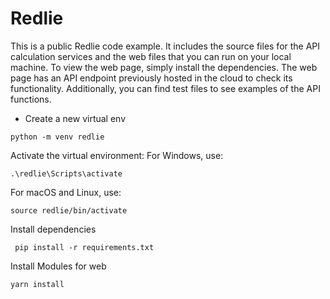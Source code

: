 # Redlie

This is a public Redlie code example. It includes the source files for the API calculation services and the web files that you can run on your local machine. To view the web page, simply install the dependencies. The web page has an API endpoint previously hosted in the cloud to check its functionality. Additionally, you can find test files to see examples of the API functions.

- Create a new virtual env
```angular2html
python -m venv redlie
```
Activate the virtual environment:
For Windows, use:
```
.\redlie\Scripts\activate
```

For macOS and Linux, use:
```shell
source redlie/bin/activate
```

Install dependencies
```shell
 pip install -r requirements.txt  
```
Install Modules for web
````
yarn install
````

